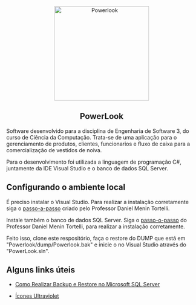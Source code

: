 <div align="center">
  <img src="https://user-images.githubusercontent.com/9125404/85236375-df1f0b80-b3f3-11ea-8c88-c4bffd2b2bf2.png" width=250px height=250px alt="Powerlook" />
</div>

<h2 align="center">PowerLook</h2>

<div align="left">
Software desenvolvido para a disciplina de Engenharia de Software 3, do curso de Ciência da Computação. Trata-se de uma aplicação para o gerenciamento de produtos, clientes, funcionarios e fluxo de caixa para a comercialização de vestidos de noiva.

Para o desenvolvimento foi utilizada a linguagem de programação C#, juntamente da IDE Visual Studio e o banco de dados SQL Server.
</div>

## Configurando o ambiente local

É preciso instalar o Visual Studio. Para realizar a instalação corretamente siga o [passo-a-passo](https://docs.google.com/viewer?a=v&pid=sites&srcid=ZGVmYXVsdGRvbWFpbnxkYW5pZWxtZW5pbnRvcnRlbGxpfGd4OjUzZTQyMjY1ZTIxZmU4NDI) criado pelo Professor Daniel Menin Tortelli.

Instale também o banco de dados SQL Server. Siga o [passo-o-passo](https://drive.google.com/file/d/1wxIr5Kw3LU1qJkMspidfYesaJoQWnFyB/view) do Professor Daniel Menin Tortelli, para realizar a instalação corretamente.

Feito isso, clone este respositório, faça o restore do DUMP que está em "Powerlook/dump/Powerlook.bak" e inicie o no Visual Studio através do "PowerLook.sln".

## Alguns links úteis

  - [Como Realizar Backup e Restore no Microsoft SQL Server](http://www.bosontreinamentos.com.br/sql-com-sql-server/como-realizar-backup-e-restore-no-microsoft-sql-server)

  - [Ícones Ultraviolet](https://icons8.com.br/icon/pack/profile/ultraviolet)
